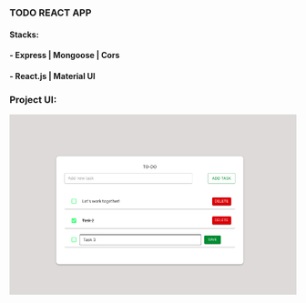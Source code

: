 ### TODO REACT APP

#### Stacks:
#### - Express | Mongoose | Cors
#### - React.js | Material UI

### Project UI:

![TODO ENZO GEROLA](/img/todo_print.png)
